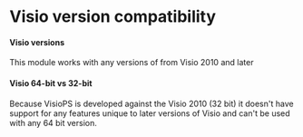 # Visio version compatibility

#### Visio versions <a id="visio-versions"></a>

This module works with any versions of from Visio 2010 and later

#### Visio 64-bit vs 32-bit <a id="visio-64-bit-vs-32-bit"></a>

Because VisioPS is developed against the Visio 2010 \(32 bit\) it doesn't have support for any features unique to later versions of Visio and can't be used with any 64 bit version.

####  <a id="powershell-versions"></a>

